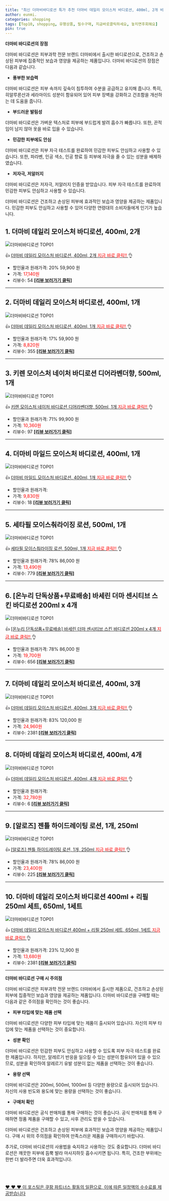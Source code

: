 ```yaml
---
title: "최신 더마비바디로션 특가 추천 더마비 데일리 모이스처 바디로션, 400ml, 2개 비교 장점"
author: eunmi.
categories: shopping
tags: [Top10, shopping, 유행상품, 필수구매, 지금바로클릭하세요, 놓치면후회해요]
pin: true
---
```

**더마비 바디로션의 장점**

더마비 바디로션은 피부과학 전문 브랜드 더마비에서 출시한 바디로션으로, 건조하고 손상된 피부에 집중적인 보습과 영양을 제공하는 제품입니다. 더마비 바디로션의 장점은 다음과 같습니다.

* **풍부한 보습력**

더마비 바디로션은 피부 속까지 깊숙이 침투하여 수분을 공급하고 유지해 줍니다. 특히, 히알루론산과 세라마이드 성분이 함유되어 있어 피부 장벽을 강화하고 건조함을 개선하는 데 도움을 줍니다.

* **부드러운 발림성**

더마비 바디로션은 가벼운 텍스처로 피부에 부드럽게 발려 흡수가 빠릅니다. 또한, 끈적임이 남지 않아 옷을 바로 입을 수 있습니다.

* **민감한 피부에도 안심**

더마비 바디로션은 피부 자극 테스트를 완료하여 민감한 피부도 안심하고 사용할 수 있습니다. 또한, 파라벤, 인공 색소, 인공 향료 등 피부에 자극을 줄 수 있는 성분을 배제하였습니다.

* **저자극, 저알러지**

더마비 바디로션은 저자극, 저알러지 인증을 받았습니다. 피부 자극 테스트를 완료하여 민감한 피부도 안심하고 사용할 수 있습니다.

더마비 바디로션은 건조하고 손상된 피부에 효과적인 보습과 영양을 제공하는 제품입니다. 민감한 피부도 안심하고 사용할 수 있어 다양한 연령대의 소비자들에게 인기가 높습니다.

   

## 1. 더마비 데일리 모이스처 바디로션, 400ml, 2개

![더마비바디로션 TOP01](https://thumbnail9.coupangcdn.com/thumbnails/remote/230x230ex/image/retail/images/7987389962916845-4d975233-9075-4e0b-82ce-75ad41416861.png)


👍 [더마비 데일리 모이스처 바디로션, 400ml, 2개 <font color=red> 지금 바로 클릭!! </font> ](https://link.coupang.com/re/AFFSDP?lptag=AF3617701&subid=GithubCoopas&pageKey=5428150943&traceid=V0-153&itemId=8218781377&vendorItemId=84656628781) 👌 


- 할인율과 원래가격: 20%  59,900   원
- 가격: <span style='color:red'>17,140원</span>
- 리뷰수: 54  [**[리뷰 보러가기 클릭]**](https://link.coupang.com/re/AFFSDP?lptag=AF3617701&subid=GithubCoopas&pageKey=5428150943&traceid=V0-153&itemId=8218781377&vendorItemId=84656628781)

---


   

## 2. 더마비 데일리 모이스처 바디로션, 400ml, 1개

![더마비바디로션 TOP01](https://thumbnail8.coupangcdn.com/thumbnails/remote/230x230ex/image/retail/images/184943297495433-a04d9aa3-4e60-4112-a6f8-7c615d4de210.png)


👍 [더마비 데일리 모이스처 바디로션, 400ml, 1개 <font color=red> 지금 바로 클릭!! </font> ](https://link.coupang.com/re/AFFSDP?lptag=AF3617701&subid=GithubCoopas&pageKey=5428150943&traceid=V0-153&itemId=38615382&vendorItemId=3005335698) 👌 


- 할인율과 원래가격: 17%  59,900   원
- 가격: <span style='color:red'>8,820원</span>
- 리뷰수: 355  [**[리뷰 보러가기 클릭]**](https://link.coupang.com/re/AFFSDP?lptag=AF3617701&subid=GithubCoopas&pageKey=5428150943&traceid=V0-153&itemId=38615382&vendorItemId=3005335698)

---


   

## 3. 키렌 모이스처 네이처 바디로션 디어라벤더향, 500ml, 1개

![더마비바디로션 TOP01](https://thumbnail8.coupangcdn.com/thumbnails/remote/230x230ex/image/rs_quotation_api/mdryy5bq/4af1637cb38c4d6897ddc096f1033591.jpg)


👍 [키렌 모이스처 네이처 바디로션 디어라벤더향, 500ml, 1개 <font color=red> 지금 바로 클릭!! </font> ](https://link.coupang.com/re/AFFSDP?lptag=AF3617701&subid=GithubCoopas&pageKey=5972010694&traceid=V0-153&itemId=10729385895&vendorItemId=78010005524) 👌 


- 할인율과 원래가격: 71%  99,900   원
- 가격: <span style='color:red'>10,360원</span>
- 리뷰수: 97  [**[리뷰 보러가기 클릭]**](https://link.coupang.com/re/AFFSDP?lptag=AF3617701&subid=GithubCoopas&pageKey=5972010694&traceid=V0-153&itemId=10729385895&vendorItemId=78010005524)

---


   

## 4. 더마비 마일드 모이스처 바디로션, 400ml, 1개

![더마비바디로션 TOP01](https://thumbnail9.coupangcdn.com/thumbnails/remote/230x230ex/image/retail/images/2020/03/24/13/7/cbfbc22b-b79c-40ff-bb20-c19326dd6e70.jpg)


👍 [더마비 마일드 모이스처 바디로션, 400ml, 1개 <font color=red> 지금 바로 클릭!! </font> ](https://link.coupang.com/re/AFFSDP?lptag=AF3617701&subid=GithubCoopas&pageKey=1384625933&traceid=V0-153&itemId=2419355382&vendorItemId=70413542283) 👌 


- 할인율과 원래가격: 
- 가격: <span style='color:red'>9,830원</span>
- 리뷰수: 18  [**[리뷰 보러가기 클릭]**](https://link.coupang.com/re/AFFSDP?lptag=AF3617701&subid=GithubCoopas&pageKey=1384625933&traceid=V0-153&itemId=2419355382&vendorItemId=70413542283)

---


   

## 5. 세타필 모이스춰라이징 로션, 500ml, 1개

![더마비바디로션 TOP01](https://thumbnail10.coupangcdn.com/thumbnails/remote/230x230ex/image/rs_quotation_api/u38gth7f/4dd9b982ec6f4a1984f6701ca3e3bfb4.png)


👍 [세타필 모이스춰라이징 로션, 500ml, 1개 <font color=red> 지금 바로 클릭!! </font> ](https://link.coupang.com/re/AFFSDP?lptag=AF3617701&subid=GithubCoopas&pageKey=7164345502&traceid=V0-153&itemId=19715897661&vendorItemId=85128497249) 👌 


- 할인율과 원래가격: 78%  86,000   원
- 가격: <span style='color:red'>13,490원</span>
- 리뷰수: 779  [**[리뷰 보러가기 클릭]**](https://link.coupang.com/re/AFFSDP?lptag=AF3617701&subid=GithubCoopas&pageKey=7164345502&traceid=V0-153&itemId=19715897661&vendorItemId=85128497249)

---


   

## 6. [온누리 단독상품+무료배송] 바세린 더마 센시티브 스킨 바디로션 200ml x 4개

![더마비바디로션 TOP01](https://thumbnail8.coupangcdn.com/thumbnails/remote/230x230ex/image/vendor_inventory/509c/f94c7752b35e03196c83858197761b50c761343f3bbc7d35e1944f8fceed.jpg)


👍 [[온누리 단독상품+무료배송] 바세린 더마 센시티브 스킨 바디로션 200ml x 4개 <font color=red> 지금 바로 클릭!! </font> ](https://link.coupang.com/re/AFFSDP?lptag=AF3617701&subid=GithubCoopas&pageKey=7450498091&traceid=V0-153&itemId=19395114291&vendorItemId=86506576203) 👌 


- 할인율과 원래가격: 78%  86,000   원
- 가격: <span style='color:red'>19,700원</span>
- 리뷰수: 656  [**[리뷰 보러가기 클릭]**](https://link.coupang.com/re/AFFSDP?lptag=AF3617701&subid=GithubCoopas&pageKey=7450498091&traceid=V0-153&itemId=19395114291&vendorItemId=86506576203)

---


   

## 7. 더마비 데일리 모이스처 바디로션, 400ml, 3개

![더마비바디로션 TOP01](https://thumbnail8.coupangcdn.com/thumbnails/remote/230x230ex/image/retail/images/1672258066613314-165ff8d4-d196-4575-aecd-8af172d20dea.jpg)


👍 [더마비 데일리 모이스처 바디로션, 400ml, 3개 <font color=red> 지금 바로 클릭!! </font> ](https://link.coupang.com/re/AFFSDP?lptag=AF3617701&subid=GithubCoopas&pageKey=5428150943&traceid=V0-153&itemId=17910182286&vendorItemId=85072869157) 👌 


- 할인율과 원래가격: 83%  120,000   원
- 가격: <span style='color:red'>24,960원</span>
- 리뷰수: 2381  [**[리뷰 보러가기 클릭]**](https://link.coupang.com/re/AFFSDP?lptag=AF3617701&subid=GithubCoopas&pageKey=5428150943&traceid=V0-153&itemId=17910182286&vendorItemId=85072869157)

---


   

## 8. 더마비 데일리 모이스처 바디로션, 400ml, 4개

![더마비바디로션 TOP01](https://thumbnail7.coupangcdn.com/thumbnails/remote/230x230ex/image/retail/images/716478750450145-c25fa27d-3ba7-4238-83d4-6ce6f1d8facc.jpg)


👍 [더마비 데일리 모이스처 바디로션, 400ml, 4개 <font color=red> 지금 바로 클릭!! </font> ](https://link.coupang.com/re/AFFSDP?lptag=AF3617701&subid=GithubCoopas&pageKey=5428150943&traceid=V0-153&itemId=17910188640&vendorItemId=85072875655) 👌 


- 할인율과 원래가격: 
- 가격: <span style='color:red'>32,780원</span>
- 리뷰수: 6  [**[리뷰 보러가기 클릭]**](https://link.coupang.com/re/AFFSDP?lptag=AF3617701&subid=GithubCoopas&pageKey=5428150943&traceid=V0-153&itemId=17910188640&vendorItemId=85072875655)

---


   

## 9. [알로즈] 젠틀 하이드레이팅 로션, 1개, 250ml

![더마비바디로션 TOP01](https://thumbnail9.coupangcdn.com/thumbnails/remote/230x230ex/image/vendor_inventory/2af2/b2586b2720495c842e2ea324931162a59c927184f1a7080197eb60a83743.jpg)


👍 [[알로즈] 젠틀 하이드레이팅 로션, 1개, 250ml <font color=red> 지금 바로 클릭!! </font> ](https://link.coupang.com/re/AFFSDP?lptag=AF3617701&subid=GithubCoopas&pageKey=7599686989&traceid=V0-153&itemId=20100785661&vendorItemId=87195969960) 👌 


- 할인율과 원래가격: 78%  86,000   원
- 가격: <span style='color:red'>23,400원</span>
- 리뷰수: 225  [**[리뷰 보러가기 클릭]**](https://link.coupang.com/re/AFFSDP?lptag=AF3617701&subid=GithubCoopas&pageKey=7599686989&traceid=V0-153&itemId=20100785661&vendorItemId=87195969960)

---


   

## 10. 더마비 데일리 모이스처 바디로션 400ml + 리필 250ml 세트, 650ml, 1세트

![더마비바디로션 TOP01](https://thumbnail6.coupangcdn.com/thumbnails/remote/230x230ex/image/retail/images/2022/10/06/12/3/b3b2fc01-89f1-4bc4-9063-1f1edd4a83eb.jpg)


👍 [더마비 데일리 모이스처 바디로션 400ml + 리필 250ml 세트, 650ml, 1세트 <font color=red> 지금 바로 클릭!! </font> ](https://link.coupang.com/re/AFFSDP?lptag=AF3617701&subid=GithubCoopas&pageKey=6825007390&traceid=V0-153&itemId=16187621790&vendorItemId=83382838074) 👌 


- 할인율과 원래가격: 23%  12,900   원
- 가격: <span style='color:red'>13,680원</span>
- 리뷰수: 2381  [**[리뷰 보러가기 클릭]**](https://link.coupang.com/re/AFFSDP?lptag=AF3617701&subid=GithubCoopas&pageKey=6825007390&traceid=V0-153&itemId=16187621790&vendorItemId=83382838074)

---
**더마비 바디로션 구매 시 주의점**

더마비 바디로션은 피부과학 전문 브랜드 더마비에서 출시한 제품으로, 건조하고 손상된 피부에 집중적인 보습과 영양을 제공하는 제품입니다. 더마비 바디로션을 구매할 때는 다음과 같은 주의점을 확인하는 것이 좋습니다.

* **피부 타입에 맞는 제품 선택**

더마비 바디로션은 다양한 피부 타입에 맞는 제품이 출시되어 있습니다. 자신의 피부 타입에 맞는 제품을 선택하는 것이 중요합니다.

* **성분 확인**

더마비 바디로션은 민감한 피부도 안심하고 사용할 수 있도록 피부 자극 테스트를 완료한 제품입니다. 하지만, 알레르기 반응을 일으킬 수 있는 성분이 함유되어 있을 수 있으므로, 성분을 확인하여 알레르기 유발 성분이 없는 제품을 선택하는 것이 좋습니다.

* **용량 선택**

더마비 바디로션은 200ml, 500ml, 1000ml 등 다양한 용량으로 출시되어 있습니다. 자신의 사용 빈도와 용도에 맞는 용량을 선택하는 것이 좋습니다.

* **구매처 확인**

더마비 바디로션은 공식 판매처를 통해 구매하는 것이 좋습니다. 공식 판매처를 통해 구매하면 정품 제품을 구매할 수 있고, 사후 관리도 받을 수 있습니다.

더마비 바디로션은 건조하고 손상된 피부에 효과적인 보습과 영양을 제공하는 제품입니다. 구매 시 위의 주의점을 확인하여 만족스러운 제품을 구매하시기 바랍니다.

추가로, 더마비 바디로션의 사용법을 숙지하고 사용하는 것도 중요합니다. 더마비 바디로션은 깨끗한 피부에 듬뿍 발라 마사지하듯 흡수시키면 됩니다. 특히, 건조한 부위에는 한번 더 발라주면 더욱 효과적입니다.<br><br><br><br><br> [ ❤ ❤ ❤ 이 포스팅은 쿠팡 파트너스 활동의 일환으로, 이에 따른 일정액의 수수료를 제공받습니다](https://link.coupang.com/a/bcEFyh)